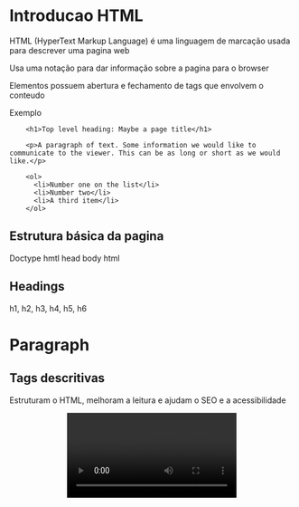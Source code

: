 # Introducao HTML

HTML (HyperText Markup Language) é uma linguagem de marcação usada para descrever uma pagina web

Usa uma notação para dar informação sobre a pagina para o browser

Elementos possuem abertura e fechamento de tags que envolvem o conteudo

Exemplo

```
    <h1>Top level heading: Maybe a page title</h1>

    <p>A paragraph of text. Some information we would like to communicate to the viewer. This can be as long or short as we would like.</p>

    <ol>
      <li>Number one on the list</li>
      <li>Number two</li>
      <li>A third item</li>
    </ol>

```

## Estrutura básica da pagina

Doctype
hmtl
  head
  body
html

## Headings

h1, h2, h3, h4, h5, h6

# Paragraph

<p>

## Tags descritivas

Estruturam o HTML, melhoram a leitura e ajudam o SEO e a acessibilidade

<main>
<header>
<footer>
<nav>
<video>
<article>
<section>

## Adicionando imagens

<img src="" alt="" />

## Adicionando links

Um link somente necessita da tag a com o atributo href
<a href="">Nome do link</a>

o atributo target especifica ao browser onde o link deve abrir. O blank indica que sera uma nova pagina.
https://alligator.io/html/target-attribute-anchor-tags/
<a href="" target="_blank">Nome do link</a>

Os links podem ser internos
<a href="#contacts-header">Contacts</a>
...
<h2 id="contacts-header">Contacts</h2>

Voce pode aninhar links com outras tags 
<p>
  Here's a <a target="_blank" href="http://freecodecamp.org"> link to freecodecamp.org</a> for you to follow.
</p>

## Criando listas

Listas nao ordenadas
```
<ul>
  <li>milk</li>
  <li>cheese</li>
</ul>
```

Listas ordenadas
```
<ol>
  <li>Garfield</li>
  <li>Sylvester</li>
</ol>
```

## Campo de texto

O atributo type especifica ao browser o tipo de dado que o campo tera https://www.w3schools.com/tags/att_input_type.asp
`<input type="">`

O atributo placeholder insere um texto de visualização para o usuario
`<input type="">`

## Formulários

Cria um formulario com a acao redirecionando a url
`<form action="/url-where-you-want-to-submit-form-data"></form>`

Botao submit que aciona a action do formulario
```
<form>
<button type="submit">this button submits the form</button>
</form>
```

O atributo required nao permite que o formulario seja enviado se o campo estiver vazio
```
<form>
<input type="text" required placeholder="cat photo URL">
<button type="submit">this button submits the form</button>
</form>
```

## Radio buttons

O type radio cria radio buttons, colocando o input dentro de um label este ira automaticamente se associar ao radio button. É uma boa pratica colocar o atributo for no label com o valor do seu input
```
<label for="indoor"> 
  <input id="indoor" type="radio" name="indoor-outdoor">Indoor 
</label>
```
Pelo atributo value que o elemento envia seu valor 
```
<label for="indoor"> 
  <input value="indoor" id="indoor" type="radio" name="indoor-outdoor">Indoor 
</label>
```

## Checkbox

Da mesma forma que o radio button o checkbox tem um label que se associa automaticamente
```
<label for="loving">
  <input id="loving" type="checkbox" name="personality"> Loving
</label>
```

```
<label for="loving">
  <input value="loving" id="loving" type="checkbox" name="personality"> Loving
</label>
```

## Containers com div

Uma tag com o proposito geral de containers para outros elementos é a tag `<div>`

```
<div>
  <ul>
    <li>milk</li>
    <li>cheese</li>
  </ul>

  <ul>
    <li>milk</li>
    <li>cheese</li>
  </ul>
</div>
```


?username=dfasdfas&password=asdfasdf

?username=react%40facebook.com&password=12345&terms=on